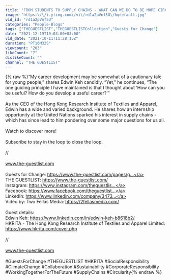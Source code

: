 ```yaml
---
title: "FROM STUDENTS TO SUPPLY CHAINS - WHAT CAN WE DO TO BE MORE CIRCULAR? | EDWIN KEH | GUESTS FOR CHANGE"
image: "https:\/\/i.ytimg.com\/vi\/rd1a2pVnf5U\/hqdefault.jpg"
vid_id: "rd1a2pVnf5U"
categories: "People-Blogs"
tags: ["THEGUESTLIST","THEGUESTLISTCollection","Guests for Change"]
date: "2021-12-19T19:03:00+03:00"
vid_date: "2021-10-11T11:28:15Z"
duration: "PT16M32S"
viewcount: "203"
likeCount: "7"
dislikeCount: ""
channel: "THE GUESTLIST"
---
```

{% raw %}“My career development may be somewhat of a cautionary tale for young people,” shares Edwin Keh candidly. “Yet,” he continues, “The one guiding principle I have maintained is that I thought about ‘How can you be useful? How do you develop a useful career?’”<br /><br />As the CEO of the Hong Kong Research Institute of Textiles and Apparel, Edwin has a wide and varied background. He shares how an internship opportunity at the United Nations sparked his interest in supply chains - which has since lead to him pondering over some major questions for us all. <br /><br />Watch to discover more! <br /><br />Subscribe to stay in the loop to close the loop.<br /><br />//<br /><br />www.the-guestlist.com<br /><br />Guests for Change: <a rel="nofollow" target="blank" href="https://www.the-guestlist.com/pages/g...">https://www.the-guestlist.com/pages/g...</a><br />THE GUESTLIST: <a rel="nofollow" target="blank" href="https://www.the-guestlist.com/​​​">https://www.the-guestlist.com/​​​</a><br />Instagram: <a rel="nofollow" target="blank" href="https://www.instagram.com/theguestlis...">https://www.instagram.com/theguestlis...</a><br />Facebook: <a rel="nofollow" target="blank" href="https://www.facebook.com/theguestlist...">https://www.facebook.com/theguestlist...</a><br />LinkedIn: <a rel="nofollow" target="blank" href="https://www.linkedin.com/company/3473...">https://www.linkedin.com/company/3473...</a><br />Video by: Two Fellas Media: <a rel="nofollow" target="blank" href="https://2fellasmedia.com/​​​">https://2fellasmedia.com/​​​</a><br /><br />Guest details: <br />Edwin Keh: <a rel="nofollow" target="blank" href="https://www.linkedin.com/in/edwin-keh-b8618b2/">https://www.linkedin.com/in/edwin-keh-b8618b2/</a><br />HKRITA - The Hong Kong Research Institute of Textiles and Apparel Limited: <a rel="nofollow" target="blank" href="https://www.hkrita.com/cover.php">https://www.hkrita.com/cover.php</a><br /><br />//<br /><br />www.the-guestlist.com<br /><br />#GuestsForChange #THEGUESTLIST #HKRITA #SocialResponsibility #ClimateChange #Collaboration #Sustainability #CorporateResponsibility #WorkingTogetherForTheFuture #SupplyChains #Circularity{% endraw %}

